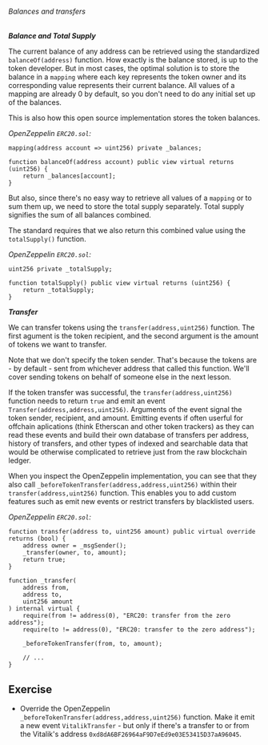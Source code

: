 ###### Balances and transfers

***Balance and Total Supply***

The current balance of any address can be retrieved using the standardized `balanceOf(address)` function. How exactly is the balance stored, is up to the token developer. But in most cases, the optimal solution is to store the balance in a `mapping` where each key represents the token owner and its corresponding value represents their current balance. All values of a mapping are already 0 by default, so you don't need to do any initial set up of the balances.

This is also how this open source implementation stores the token balances.

_OpenZeppelin `ERC20.sol`:_

```
mapping(address account => uint256) private _balances;

function balanceOf(address account) public view virtual returns (uint256) {
	return _balances[account];
}
```

But also, since there's no easy way to retrieve all values of a `mapping` or to sum them up, we need to store the total supply separately. Total supply signifies the sum of all balances combined.

The standard requires that we also return this combined value using the `totalSupply()` function.

_OpenZeppelin `ERC20.sol`:_

```
uint256 private _totalSupply;

function totalSupply() public view virtual returns (uint256) {
	return _totalSupply;
}
```

***Transfer***

We can transfer tokens using the `transfer(address,uint256)` function. The first agument is the token recipient, and the second argument is the amount of tokens we want to transfer.

Note that we don't specify the token sender. That's because the tokens are - by default - sent from whichever address that called this function. We'll cover sending tokens on behalf of someone else in the next lesson.

If the token transfer was successful, the `transfer(address,uint256)` function needs to return `true` and emit an event `Transfer(address,address,uint256)`. Arguments of the event signal the token sender, recipient, and amount. Emitting events if often userful for offchain aplications (think Etherscan and other token trackers) as they can read these events and build their own database of transfers per address, history of transfers, and other types of indexed and searchable data that would be otherwise complicated to retrieve just from the raw blockchain ledger.

When you inspect the OpenZeppelin implementation, you can see that they also call `_beforeTokenTransfer(address,address,uint256)` within their `transfer(address,uint256)` function. This enables you to add custom features such as emit new events or restrict transfers by blacklisted users.

_OpenZeppelin `ERC20.sol`:_

```
function transfer(address to, uint256 amount) public virtual override returns (bool) {
	address owner = _msgSender();
	_transfer(owner, to, amount);
	return true;
}

function _transfer(
	address from,
	address to,
	uint256 amount
) internal virtual {
	require(from != address(0), "ERC20: transfer from the zero address");
	require(to != address(0), "ERC20: transfer to the zero address");

	_beforeTokenTransfer(from, to, amount);

	// ...
}
```

## Exercise

- Override the OpenZeppelin `_beforeTokenTransfer(address,address,uint256)` function. Make it emit a new event `VitalikTransfer` - but only if there's a transfer to or from the Vitalik's address `0xd8dA6BF26964aF9D7eEd9e03E53415D37aA96045`.
